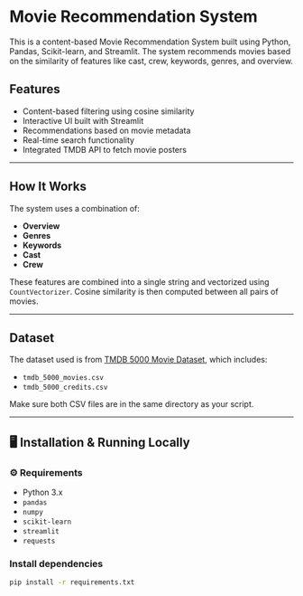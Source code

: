# Movie Recommendation System

This is a content-based Movie Recommendation System built using Python, Pandas, Scikit-learn, and Streamlit. The system recommends movies based on the similarity of features like cast, crew, keywords, genres, and overview.

## Features

-  Content-based filtering using cosine similarity
-  Interactive UI built with Streamlit
-  Recommendations based on movie metadata
-  Real-time search functionality
-  Integrated TMDB API to fetch movie posters

---

## How It Works

The system uses a combination of:

- **Overview**
- **Genres**
- **Keywords**
- **Cast**
- **Crew**

These features are combined into a single string and vectorized using `CountVectorizer`. Cosine similarity is then computed between all pairs of movies.

---

##  Dataset

The dataset used is from [TMDB 5000 Movie Dataset](https://www.kaggle.com/datasets/tmdb/tmdb-movie-metadata), which includes:

- `tmdb_5000_movies.csv`
- `tmdb_5000_credits.csv`

Make sure both CSV files are in the same directory as your script.

---

## 🖥 Installation & Running Locally

### ⚙ Requirements

- Python 3.x
- `pandas`
- `numpy`
- `scikit-learn`
- `streamlit`
- `requests`

###  Install dependencies

```bash
pip install -r requirements.txt
